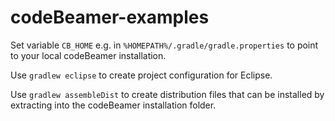 # codeBeamer-examples
Set variable `CB_HOME` e.g. in `%HOMEPATH%/.gradle/gradle.properties` to point to your local codeBeamer installation.  

Use `gradlew eclipse` to create project configuration for Eclipse.

Use `gradlew assembleDist` to create distribution files that can be installed by extracting into the codeBeamer installation folder.
